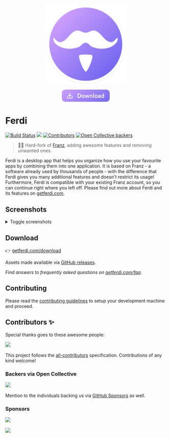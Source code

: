 <p align="center">
    <a href="https://getferdi.com">
      <img src="./build-helpers/images/icon.png" alt="" width="250"/>
    </a>
</p>
<p align="center">
    <a href="https://getferdi.com/download">
      <img src="./branding/download.png" alt="Download" width="150"/>
    </a>
</p>

# Ferdi

<p>
<a href="https://github.com/getferdi/ferdi/actions/workflows/builds.yml"><img alt="Build Status" src="https://github.com/getferdi/ferdi/actions/workflows/builds.yml/badge.svg?branch=develop&event=push"></a>
<a title="Crowdin" target="_blank" href="https://crowdin.com/project/getferdi"><img src="https://badges.crowdin.net/getferdi/localized.svg"></a>
<!-- ALL-CONTRIBUTORS-BADGE:START - Do not remove or modify this section -->
<a href='#contributors-'><img src='https://img.shields.io/badge/contributors-257-default.svg?logo=github' alt='Contributors'/></a>
<!-- ALL-CONTRIBUTORS-BADGE:END -->
<a href="#backers-via-opencollective"><img alt="Open Collective backers" src="https://img.shields.io/opencollective/backers/getferdi?logo=open-collective"></a>
</p>

> 🤴🏽 Hard-fork of [Franz](https://github.com/meetfranz/franz), adding awesome features and removing unwanted ones.

Ferdi is a desktop app that helps you organize how you use your favourite apps by combining them into one application. It is based on Franz - a software already used by thousands of people - with the difference that Ferdi gives you many additional features and doesn't restrict its usage! Furthermore, Ferdi is compatible with your existing Franz account, so you can continue right where you left off. Please find out more about Ferdi and its features on [getferdi.com](https://getferdi.com).

## Screenshots

<details>
<summary>Toggle screenshots</summary>
<p align="center">
<img alt="Keep all your messaging services in one place." src="./branding/screenshots/hero.png">
<em>"Keep all your messaging services in one place."</em>
<img alt="Order your services with Ferdi Workspaces." src="./branding/screenshots/workspaces.png">
<em>"Order your services with Ferdi Workspaces."</em>
<img alt="Always keep your Todos list open with Ferdi Todos." src="./branding/screenshots/todos.png">
<em>"Always keep your Todos list open with Ferdi Todos."</em>
<img alt="Supporting all your services." src="./branding/screenshots/service-store.png">
<em>"Supporting all your services."</em>
</p>
</details>

## Download

👉 [getferdi.com/download](https://getferdi.com/download/)

Assets made available via [GitHub releases](https://github.com/getferdi/ferdi/releases/latest).

_Find answers to frequently asked questions on [getferdi.com/faq](https://getferdi.com/faq/)._

## Contributing

Please read the [contributing guidelines](CONTRIBUTING.md) to setup your development machine and proceed.

## Contributors ✨

Special thanks goes to these awesome people:

<a href="https://github.com/getferdi/ferdi/blob/develop/.all-contributorsrc" target="_blank"><img src="https://opencollective.com/getferdi/contributors.svg?avatarHeight=42&width=890&button=off"></a>

This project follows the [all-contributors](https://github.com/all-contributors/all-contributors) specification. Contributions of any kind welcome!

### Backers via Open Collective

<a href="https://opencollective.com/getferdi#section-contribute" target="_blank"><img src="https://opencollective.com/getferdi/backers.svg?avatarHeight=42&width=890"></a>

Mention to the individuals backing us via [GitHub Sponsors](https://github.com/sponsors/getferdi) as well.

### Sponsors

<p>
  <a href="https://www.digitalocean.com/?refcode=5292301af793">
    <img src="https://getferdi.com/wp-content/uploads/sites/4/2021/09/digitalocean-logo-vector-1-1.svg" height="32px">
  </a>
</p>
<p>
  <a href="https://www.parallels.com/">
    <img src="https://getferdi.com/wp-content/uploads/sites/4/2021/12/Parallels_logo.svg" height="30px">
  </a>
</p>
